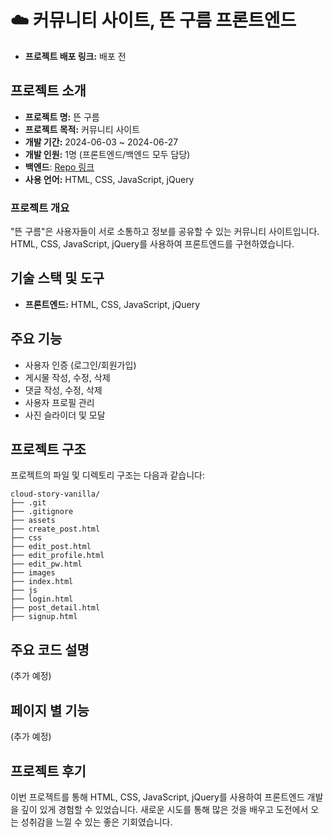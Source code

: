 # ☁️ 커뮤니티 사이트, 뜬 구름 프론트엔드

- **프로젝트 배포 링크:** 배포 전

## 프로젝트 소개

- **프로젝트 명:** 뜬 구름
- **프로젝트 목적:** 커뮤니티 사이트
- **개발 기간:** 2024-06-03 ~ 2024-06-27
- **개발 인원:** 1명 (프론트엔드/백엔드 모두 담당)
- **백엔드**: [Repo 링크](https://github.com/Recyclingbottle/cloud-story-be)
- **사용 언어:** HTML, CSS, JavaScript, jQuery

### 프로젝트 개요

"뜬 구름"은 사용자들이 서로 소통하고 정보를 공유할 수 있는 커뮤니티 사이트입니다. HTML, CSS, JavaScript, jQuery를 사용하여 프론트엔드를 구현하였습니다.

## 기술 스택 및 도구

- **프론트엔드:** HTML, CSS, JavaScript, jQuery

## 주요 기능

- 사용자 인증 (로그인/회원가입)
- 게시물 작성, 수정, 삭제
- 댓글 작성, 수정, 삭제
- 사용자 프로필 관리
- 사진 슬라이더 및 모달

## 프로젝트 구조

프로젝트의 파일 및 디렉토리 구조는 다음과 같습니다:

```
cloud-story-vanilla/
├── .git
├── .gitignore
├── assets
├── create_post.html
├── css
├── edit_post.html
├── edit_profile.html
├── edit_pw.html
├── images
├── index.html
├── js
├── login.html
├── post_detail.html
├── signup.html
```
## 주요 코드 설명 

(추가 예정) 

## 페이지 별 기능

(추가 예정) 

## 프로젝트 후기

이번 프로젝트를 통해 HTML, CSS, JavaScript, jQuery를 사용하여 프론트엔드 개발을 깊이 있게 경험할 수 있었습니다. 새로운 시도를 통해 많은 것을 배우고 도전에서 오는 성취감을 느낄 수 있는 좋은 기회였습니다.

